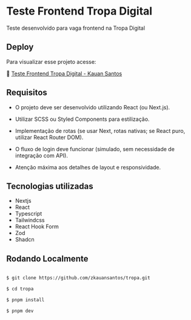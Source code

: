 # Teste Frontend Tropa Digital

Teste desenvolvido para vaga frontend na Tropa Digital

## Deploy

Para visualizar esse projeto acesse:

📍 <a href="https://#" target="_blank" > Teste Frontend Tropa Digital - Kauan Santos</a>


## Requisitos

- O projeto deve ser desenvolvido utilizando React (ou Next.js).

- Utilizar SCSS ou Styled Components para estilização.

- Implementação de rotas (se usar Next, rotas nativas; se React puro, utilizar React Router DOM).

- O fluxo de login deve funcionar (simulado, sem necessidade de integração com API).

- Atenção máxima aos detalhes de layout e responsividade.


## Tecnologias utilizadas

- Nextjs
- React
- Typescript
- Tailwindcss
- React Hook Form
- Zod
- Shadcn

## Rodando Localmente

```bash

$ git clone https://github.com/zkauansantos/tropa.git

$ cd tropa

$ pnpm install

$ pnpm dev
```
